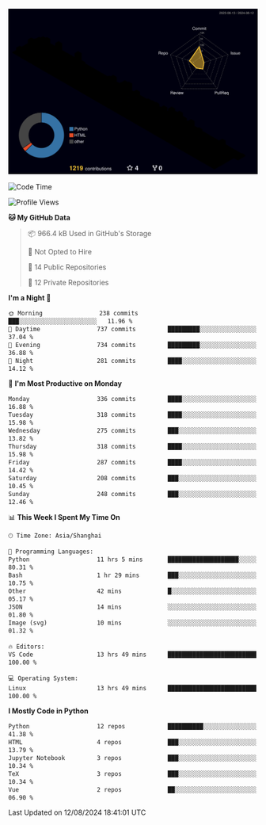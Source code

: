 <!--![](https://raw.githubusercontent.com/BorisYang326/BorisYang326/output/github-contribution-grid-snake-dark.svg) -->
![](./profile-3d-contrib/profile-night-rainbow.svg)
<!--START_SECTION:waka-->
![Code Time](http://img.shields.io/badge/Code%20Time-356%20hrs%2039%20mins-blue)

![Profile Views](http://img.shields.io/badge/Profile%20Views-0-blue)

**🐱 My GitHub Data** 

> 📦 966.4 kB Used in GitHub's Storage 
 > 
> 🚫 Not Opted to Hire
 > 
> 📜 14 Public Repositories 
 > 
> 🔑 12 Private Repositories 
 > 
**I'm a Night 🦉** 

```text
🌞 Morning                238 commits         ███░░░░░░░░░░░░░░░░░░░░░░   11.96 % 
🌆 Daytime                737 commits         █████████░░░░░░░░░░░░░░░░   37.04 % 
🌃 Evening                734 commits         █████████░░░░░░░░░░░░░░░░   36.88 % 
🌙 Night                  281 commits         ████░░░░░░░░░░░░░░░░░░░░░   14.12 % 
```
📅 **I'm Most Productive on Monday** 

```text
Monday                   336 commits         ████░░░░░░░░░░░░░░░░░░░░░   16.88 % 
Tuesday                  318 commits         ████░░░░░░░░░░░░░░░░░░░░░   15.98 % 
Wednesday                275 commits         ███░░░░░░░░░░░░░░░░░░░░░░   13.82 % 
Thursday                 318 commits         ████░░░░░░░░░░░░░░░░░░░░░   15.98 % 
Friday                   287 commits         ████░░░░░░░░░░░░░░░░░░░░░   14.42 % 
Saturday                 208 commits         ███░░░░░░░░░░░░░░░░░░░░░░   10.45 % 
Sunday                   248 commits         ███░░░░░░░░░░░░░░░░░░░░░░   12.46 % 
```


📊 **This Week I Spent My Time On** 

```text
🕑︎ Time Zone: Asia/Shanghai

💬 Programming Languages: 
Python                   11 hrs 5 mins       ████████████████████░░░░░   80.31 % 
Bash                     1 hr 29 mins        ███░░░░░░░░░░░░░░░░░░░░░░   10.75 % 
Other                    42 mins             █░░░░░░░░░░░░░░░░░░░░░░░░   05.17 % 
JSON                     14 mins             ░░░░░░░░░░░░░░░░░░░░░░░░░   01.80 % 
Image (svg)              10 mins             ░░░░░░░░░░░░░░░░░░░░░░░░░   01.32 % 

🔥 Editors: 
VS Code                  13 hrs 49 mins      █████████████████████████   100.00 % 

💻 Operating System: 
Linux                    13 hrs 49 mins      █████████████████████████   100.00 % 
```

**I Mostly Code in Python** 

```text
Python                   12 repos            ██████████░░░░░░░░░░░░░░░   41.38 % 
HTML                     4 repos             ███░░░░░░░░░░░░░░░░░░░░░░   13.79 % 
Jupyter Notebook         3 repos             ███░░░░░░░░░░░░░░░░░░░░░░   10.34 % 
TeX                      3 repos             ███░░░░░░░░░░░░░░░░░░░░░░   10.34 % 
Vue                      2 repos             ██░░░░░░░░░░░░░░░░░░░░░░░   06.90 % 
```




 Last Updated on 12/08/2024 18:41:01 UTC
<!--END_SECTION:waka-->
